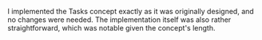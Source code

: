 I implemented the Tasks concept exactly as it was originally designed, and no changes were needed. The implementation itself was also rather straightforward, which was notable given the concept's length.